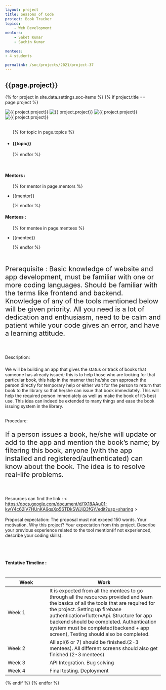 ```yaml
---
layout: project
title: Seasons of Code
project: Book Tracker
topics:
    - Web Development
mentors:
    - Saket Kumar
    - Sachin Kumar      
    
mentees:
- 4 students   
    
permalink: /soc/projects/2021/project-37
---
```


<h2 class="display1 m-3 p-3 text-center project-title">{{page.project}}</h2>

{% for project in site.data.settings.soc-items %}
{% if project.title == page.project %}
<div class ="img-soc d-block"> 
    <img src="{{ site.baseurl }}/{{ project.image }}" alt="{{ project.project}}" class="image-1">
    <img src="{{ site.baseurl }}/{{ project.image }}" alt="{{ project.project}}" class="image-2">
    <img src="{{ site.baseurl }}/{{ project.image }}" alt="{{ project.project}}" class="image-3">
    <img src="{{ site.baseurl }}/{{ project.image }}" alt="{{ project.project}}" class="image-4">
</div>

<div>
    <br>
    <ul>
        {% for topic in page.topics %}
        <li><h4 class="text-primary text-center">{{topic}}</h4></li>
        {% endfor %}
    </ul>
    <br>
    <h4 class="display3  ">Mentors :</h4> 
    <ul>
        {% for mentor in page.mentors %}
        <li><p class="lead">{{mentor}}</p></li>
        {% endfor %}
    </ul>
    <h4 class="display3  ">Mentees :</h4> 
    <ul>
        {% for mentee in page.mentees %}
        <li><p class="lead">{{mentee}}</p></li>
        {% endfor %}
    </ul>
</div>
<div>
    <p class="display3 project-desc" style = "font-size:22px;" >
        <br>
        Prerequisite : Basic knowledge of website and app development, must be familiar with one or more coding languages. Should be familiar with the terms like frontend and backend. Knowledge of any of the tools mentioned below will be given priority. All you need is a lot of dedication and enthusiasm, need to be calm and patient while your code gives an error, and have a learning attitude.
  <br><br>
  </p>
<p class= "lead" style = "font-size:30px;"> 


Description:
</p>
        <p class="display3" style = "font-size:22px;" >

 We will be building an app that gives the status or track of books that someone has already issued; this is to help those who are looking for that particular book, this help in the manner that he/she can approach the person directly for temporary help or either wait for the person to return that book to the library so that he/she can issue that book immediately. This will help the required person immediately as well as make the book of it’s best use. This idea can indeed be extended to many things and ease the book issuing system in the library.
<br>
</p>
<p class= "lead" style = "font-size:30px;"> 

Procedure: 
</p>
        <p class="display3" style = "font-size:22px;" >
If a person issues a book, he/she will update or add to the app and mention the book’s name; by filtering this book, anyone (with the app installed and registered/authenticated) can know about the book. The idea is to resolve real-life problems.

<br><br>
Resources can find the link : < https://docs.google.com/document/d/1X18AAu01-kwY4c62lV7HUnKA6qsXp56TDkSWJjQ3fGY/edit?usp=sharing >
<br><br>
Proposal expectation: The proposal must not exceed 150 words. Your motivation. Why this project? Your expectation from this project. Describe your previous experience related to the tool mention(if not experienced, describe your coding skills).
  </p>
  <br>
</div>
<div class="d-flex">
<div>
    <h4 class="display3" style="margin:40px 0px 40px 0px;">Tentative Timeline :</h4>
    <table class="table table-striped">
    <thead>
        <tr>
        <th>Week</th>
        <th>Work</th>
        </tr>
    </thead>
    <tbody>
    <tr>
      <td style='width: 120px'>Week 1</td>
      <td>It is expected from all the mentees to go through all the resources provided and learn the basics of all the tools that are required for the project. Setting up firebase authentication»flutter»Api. Structure for app backend should be completed. Authentication system must be completed(backend + app screen), Testing should also be completed. </td>
    </tr>
    <tr>
      <td>Week 2</td>
      <td>All api(6 or 7) should be finished.(2-3 mentees). All different screens should also get finished.(2-3 mentees)</td>
    </tr>
    <tr>
      <td>Week 3</td>
      <td>API Integration. Bug solving</td>
    </tr>
    <tr>
      <td>Week 4</td>
      <td>Final testing. Deployment</td>
    </tr>
    </tbody>
    </table>
</div>
</div>
{% endif %}
{% endfor %}
